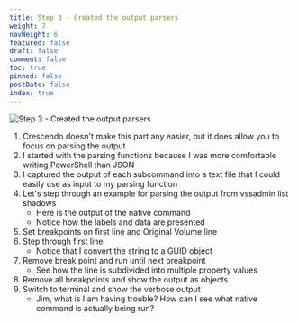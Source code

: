 ```yaml
---
title: Step 3 - Created the output parsers
weight: 7
navWeight: 6
featured: false
draft: false
comment: false
toc: true
pinned: false
postDate: false
index: true
---
```

<!-- markdownlint-disable MD041 -->
![Step 3 - Created the output parsers](images/crescendo/slide07.png)

1. Crescendo doesn't make this part any easier, but it does allow you to focus on parsing the output
1. I started with the parsing functions because I was more comfortable writing PowerShell than JSON
1. I captured the output of each subcommand into a text file that I could easily use as input to my parsing function
1. Let's step through an example for parsing the output from vssadmin list shadows
   - Here is the output of the native command
   - Notice how the labels and data are presented
1. Set breakpoints on first line and Original Volume line
1. Step through first line
   - Notice that I convert the string to a GUID object
1. Remove break point and run until next breakpoint
   - See how the line is subdivided into multiple property values
1. Remove all breakpoints and show the output as objects
1. Switch to terminal and show the verbose output
   - Jim, what is I am having trouble? How can I see what native command is actually being run?

